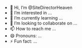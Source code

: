 - 👋 Hi, I’m @SiteDirectorHeaven
- 👀 I’m interested in ...
- 🌱 I’m currently learning ...
- 💞️ I’m looking to collaborate on ...
- 📫 How to reach me ...
- 😄 Pronouns: ...
- ⚡ Fun fact: ...

<!---
SiteDirectorHeaven/SiteDirectorHeaven is a ✨ special ✨ repository because its `README.md` (this file) appears on your GitHub profile.
You can click the Preview link to take a look at your changes.
--->
